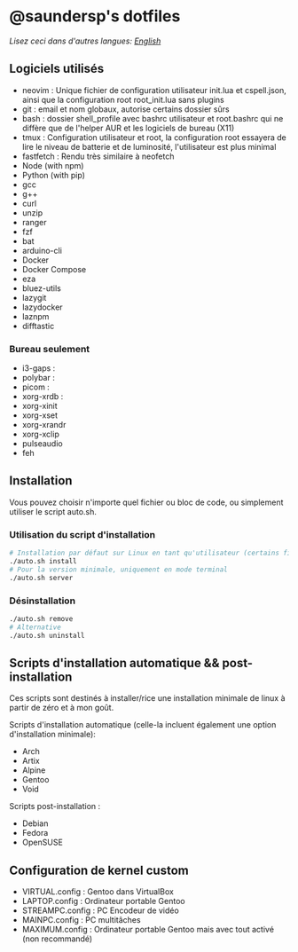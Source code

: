 # @saundersp's dotfiles

_Lisez ceci dans d'autres langues: [English](README.md)_

## Logiciels utilisés

- neovim : Unique fichier de configuration utilisateur init.lua et cspell.json, ainsi que la configuration root root_init.lua sans plugins
- git : email et nom globaux, autorise certains dossier sûrs
- bash : dossier shell_profile avec bashrc utilisateur et root.bashrc qui ne diffère que de l'helper AUR et les logiciels de bureau (X11)
- tmux : Configuration utilisateur et root, la configuration root essayera de lire le niveau de batterie et de luminosité, l'utilisateur est plus minimal
- fastfetch : Rendu très similaire à neofetch
- Node (with npm)
- Python (with pip)
- gcc
- g++
- curl
- unzip
- ranger
- fzf
- bat
- arduino-cli
- Docker
- Docker Compose
- eza
- bluez-utils
- lazygit
- lazydocker
- laznpm
- difftastic

### Bureau seulement

- i3-gaps :
- polybar :
- picom :
- xorg-xrdb :
- xorg-xinit
- xorg-xset
- xorg-xrandr
- xorg-xclip
- pulseaudio
- feh

## Installation

Vous pouvez choisir n'importe quel fichier ou bloc de code, ou simplement utiliser le script auto.sh.

### Utilisation du script d'installation

```bash
# Installation par défaut sur Linux en tant qu'utilisateur (certains fichiers différent s'ils sont installés en tant que root)
./auto.sh install
# Pour la version minimale, uniquement en mode terminal
./auto.sh server
```

### Désinstallation

```bash
./auto.sh remove
# Alternative
./auto.sh uninstall
```

## Scripts d'installation automatique && post-installation

Ces scripts sont destinés à installer/rice une installation minimale de linux à partir de zéro et à mon goût.

Scripts d'installation automatique (celle-la incluent également une option d'installation minimale):

- Arch
- Artix
- Alpine
- Gentoo
- Void

Scripts post-installation :

- Debian
- Fedora
- OpenSUSE

## Configuration de kernel custom

- VIRTUAL.config : Gentoo dans VirtualBox
- LAPTOP.config : Ordinateur portable Gentoo
- STREAMPC.config : PC Encodeur de vidéo
- MAINPC.config : PC multitâches
- MAXIMUM.config : Ordinateur portable Gentoo mais avec tout activé (non recommandé)
